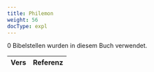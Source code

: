 ```yaml
---
title: Philemon
weight: 56
docType: expl
---
```


0 Bibelstellen wurden in diesem Buch verwendet.

| Vers | Referenz |
|-------|-----------|
